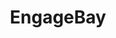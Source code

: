 ---
blog: https://engagebay.com/blog/
facebook: https://facebook.com/engagebay
instagram: https://instagram.com/engagebay
linkedin: https://linkedin.com/company/engagebay-inc
logohandle: engagebay
sort: engagebay
title: EngageBay
twitter: https://x.com/engagebay
website: https://www.engagebay.com/
youtube: https://youtube.com/channel/UCJhHSPeKnXs0O6T4Vl7tDug
---